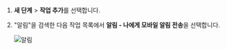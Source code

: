 1. **새 단계** > **작업 추가**를 선택합니다.
2. "알림"을 검색한 다음 작업 목록에서 **알림 - 나에게 모바일 알림 전송**을 선택합니다.
   
    ![알림](./media/email-triggers/email-triggers-sender-3.png)


